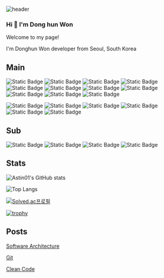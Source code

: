 
<!--
**Astin01/Astin01** is a ✨ _special_ ✨ repository because its `README.md` (this file) appears on your GitHub profile.

Here are some ideas to get you started:

- 🔭 I’m currently working on ...
- 🌱 I’m currently learning ...
- 👯 I’m looking to collaborate on ...
- 🤔 I’m looking for help with ...
- 💬 Ask me about ...
- 📫 How to reach me: ...
- 😄 Pronouns: ...
- ⚡ Fun fact: ...
-->
![header](https://capsule-render.vercel.app/api?type=wave&color=auto&height=300&section=header&text=Dong%20Hun%20Won&fontSize=90)

### Hi 👋 I'm Dong hun Won
Welcome to my page!

I'm Donghun Won developer from Seoul, South Korea
## Main

![Static Badge](https://img.shields.io/badge/React-blue?style=flat-square&logo=react&logoColor=white)
![Static Badge](https://img.shields.io/badge/typescript-%233178C6?style=flat-square&logo=typescript&logoColor=white)
![Static Badge](https://img.shields.io/badge/redux-%23764ABC?style=flat-square&logo=redux&logoColor=white)
![Static Badge](https://img.shields.io/badge/sass-%23CC6699?style=flat-square&logo=sass&logoColor=white)
![Static Badge](https://img.shields.io/badge/git-%23F05032?style=flat-square&logo=git&logoColor=white)
![Static Badge](https://img.shields.io/badge/npm-%23CB3837?style=flat-square&logo=npm&logoColor=white)
![Static Badge](https://img.shields.io/badge/html5-%23E34F26?style=flat-square&logo=html5&logoColor=white)
![Static Badge](https://img.shields.io/badge/webpack-%238DD6F9?style=flat-square&logo=webpack&logoColor=white)
![Static Badge](https://img.shields.io/badge/bootstrap-%237952B3?style=flat-square&logo=bootstrap&logoColor=white)
![Static Badge](https://img.shields.io/badge/prettier-%23F7B93E?style=flat-square&logo=prettier&logoColor=white)
![Static Badge](https://img.shields.io/badge/eslint-%234B32C3?style=flat-square&logo=eslint&logoColor=white)



![Static Badge](https://img.shields.io/badge/nestjs-%23E0234E?style=flat-square&logo=nestjs&logoColor=white)
![Static Badge](https://img.shields.io/badge/mongodb-%2347A248?style=flat-square&logo=mongodb&logoColor=white)
![Static Badge](https://img.shields.io/badge/mysql-%234479A1?style=flat-square&logo=mysql&logoColor=white)
![Static Badge](https://img.shields.io/badge/swagger-%2385EA2D?style=flat-square&logo=swagger&logoColor=white)
![Static Badge](https://img.shields.io/badge/.env-%23ECD53F?style=flat-square&logo=.env&logoColor=white)
![Static Badge](https://img.shields.io/badge/postman-%23FF6C37?style=flat-square&logo=postman&logoColor=white)

## Sub
![Static Badge](https://img.shields.io/badge/docker-%232496ED?style=flat-square&logo=docker&logoColor=white)
![Static Badge](https://img.shields.io/badge/pwa-%235A0FC8?style=flat-square&logo=pwa&logoColor=white)
![Static Badge](https://img.shields.io/badge/python-%233776AB?style=flat-square&logo=python&logoColor=white)
![Static Badge](https://img.shields.io/badge/tensorflow-%23FF6F00?style=flat-square&logo=tensorflow&logoColor=white)


## Stats
![Astin01's GitHub stats](https://github-readme-stats.vercel.app/api?username=Astin01&show_icons=true&theme=dark)

![Top Langs](https://github-readme-stats.vercel.app/api/top-langs/?username=Astin01&layout=compact&theme=dark)

[![Solved.ac프로필](http://mazassumnida.wtf/api/v2/generate_badge?boj=onecode)](https://solved.ac/onecode)

[![trophy](https://github-profile-trophy.vercel.app/?username=Astin01&theme=nord)](https://github.com/Astin01/github-profile-trophy)

## Posts
[Software Architecture](https://astin01.notion.site/software-architecture-79ff42af8dce41a5b7865e699e64937c?pvs=4)

[Git](https://astin01.notion.site/Git-1d07f737653e4de5b91b4597b11fb4c2?pvs=4)

[Clean Code](https://astin01.notion.site/clean-code-js-add2c006a05a4ab19eb169e2af3188c2?pvs=4)

